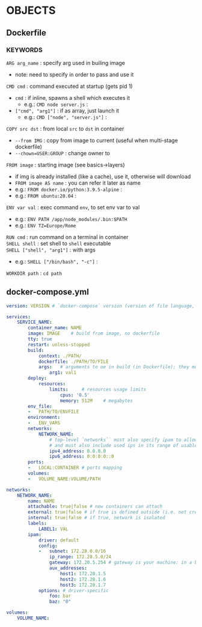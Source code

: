 # OBJECTS

## Dockerfile
  
### KEYWORDS 

`ARG arg_name` : specify arg used in builing image  
*	note: need to specify in order to pass and use it

`CMD cmd` : command executed at startup (gets pid 1)  
*	`cmd` : if inline, spawns a shell which executes it
	*	e.g.: `CMD node server.js` : 
*	`["cmd", "arg1"]` : if as array, just launch it 
	*	e.g.: `CMD ["node", "server.js"]` : 

`COPY src dst` : from local `src` to `dst` in container  
*	`--from IMG` : copy from image to current (useful when multi-stage dockerfile)
*	`--chown=USER:GROUP` : change owner to

`FROM image` : starting image (see basics->layers)  
*	if img is already installed (like a cache), use it, otherwise will download  
*	`FROM image AS name` : you can refer it later as name 
*	e.g.: `FROM docker.io/python:3.9.5-alpine` :  
*	e.g.: `FROM ubuntu:20.04` :  

`ENV var val` : exec command `env`, to set env var to val
*	e.g.: `ENV PATH /app/node_modules/.bin:$PATH`
*	e.g.: `ENV TZ=Europe/Rome`

`RUN cmd` : run command on a terminal in container  
`SHELL shell` : set shell to `shell` executable  
`SHELL ["shell", "arg1"]` : with args  
*	e.g.: `SHELL ["/bin/bash", "-c"]` : 

`WORKDIR path` : `cd path`  


## docker-compose.yml


```yml
version: VERSION # `docker-compose` version (version of file language, not command)  

services:
	SERVICE_NAME:
		container_name: NAME
		image: IMAGE	# build from image, no dockerfile
		tty: true
		restart: unless-stopped
		build:
			context: ./PATH/
			dockerfile: ./PATH/TO/FILE
			args:	# arguments to ue in build (in Dockerfile); they must be specified in the Dockerfile with `ARG arg_name`
				arg1: val1
		deploy:
			resources:
				limits:		# resources usage limits
					cpus: '0.5'
					memory: 512M	# megabytes
		env_file:
		-	PATH/TO/ENVFILE
		environment:
		-	ENV_VARS
		networks:
			NETWORK_NAME:
				# top-level `networks`` must also specify ipam to allow static ip assigning
				# and must also include used ips in its range of usable oès
				ipv4_address: 0.0.0.0
				ipv6_address: 0:0:0:0::0
		ports:
		-	LOCAL:CONTAINER	# ports mapping
		volumes:
		-	VOLUME_NAME:VOLUME/PATH

networks:
	NETWORK_NAME:
		name: NAME
		attachable: true|false # new containers can attach
		external: true|false # if true is defined outside (i.e. not created at docker compose up)
		internal: true|false # if true, network is isolated
		labels:
			LABEL1: VAL
		ipam:
			driver: default
			config:
			-	subnet: 172.28.0.0/16
				ip_range: 172.28.5.0/24
				gateway: 172.28.5.254 # gateway is your machine: in a bridge type driver the gateway adderess is reserved to it for communicating with containers
				aux_addresses:
					host1: 172.28.1.5
					host2: 172.28.1.6
					host3: 172.28.1.7
			options: # driver-specific
				foo: bar
				baz: "0"

volumes:
	VOLUME_NAME:
```  

